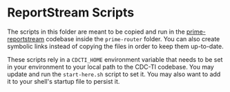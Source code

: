 # ReportStream Scripts

The scripts in this folder are meant to be copied and run in the [prime-reportstream](https://github.com/CDCgov/prime-reportstream) codebase inside the `prime-router` folder. You can also create symbolic links instead of copying the files in order to keep them up-to-date.

These scripts rely in a `CDCTI_HOME` environment variable that needs to be set in your environment to your local path to the CDC-TI codebase. You may update and run the `start-here.sh` script to set it. You may also want to add it to your shell's startup file to persist it.
